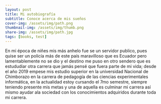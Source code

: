 ```yaml
---
layout: post
title: Mi autobiografía 
subtitle: Conoce acerca de mis sueños
cover-img: /assets/img/path.png
thumbnail-img: /assets/img/thumb.png
share-img: /assets/img/path.jpg
tags: [books, test]
---
```



En mi época de niñes mis más anhelo fue se un servidor publico, pues quise ser un policía más de este país maravilloso que es Ecuador pero lamentablemente no se dio y el destino me puso en otro sendero que es estududiar otra carrera que jamás pensé que fuera parte de mi vida; desde el año 2019 empese mis estudio superior en la universidad Nacional de Chimborazo en la carrera de pedagogía de las ciencias experimentales informática, en la actualidad estoy cursando el 7mo semestre, siempre teniendo presente mis metas y una de aquella es culminar mi carrera así mismo ayudar ala sociedad con los conocimientos adquiridos durante toda mi carrera.